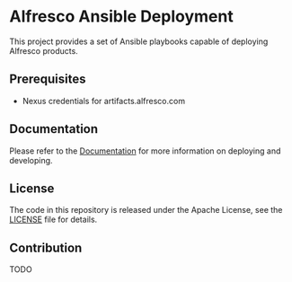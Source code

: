 # Alfresco Ansible Deployment

This project provides a set of Ansible playbooks capable of deploying Alfresco products.

## Prerequisites

* Nexus credentials for artifacts.alfresco.com

## Documentation

Please refer to the [Documentation](./docs/README.md) for more information on deploying and developing.

## License

The code in this repository is released under the Apache License, see the [LICENSE](./LICENSE) file for details.

## Contribution

TODO